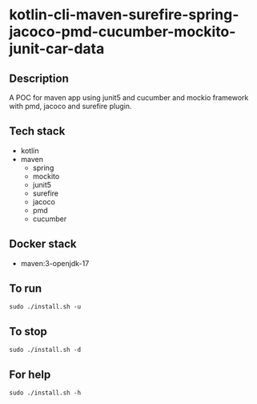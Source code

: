 # kotlin-cli-maven-surefire-spring-jacoco-pmd-cucumber-mockito-junit-car-data

## Description
A POC for maven app using junit5
and cucumber and mockio framework
 with pmd,
jacoco and surefire plugin.

## Tech stack
- kotlin
- maven
	- spring
	- mockito
  - junit5
  - surefire
  - jacoco
  - pmd
  - cucumber

## Docker stack
- maven:3-openjdk-17

## To run
`sudo ./install.sh -u`

## To stop
`sudo ./install.sh -d`

## For help
`sudo ./install.sh -h`
